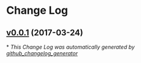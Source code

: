 # Change Log

## [v0.0.1](https://github.com/Equibit/feathers-authentication-signed/tree/v0.0.1) (2017-03-24)


\* *This Change Log was automatically generated by [github_changelog_generator](https://github.com/skywinder/Github-Changelog-Generator)*